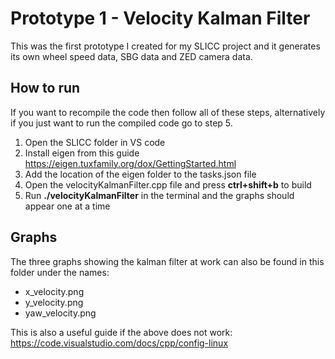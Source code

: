 # Prototype 1 - Velocity Kalman Filter

This was the first prototype I created for my SLICC project and it generates its own wheel speed data, SBG data and ZED camera data.

## How to run
If you want to recompile the code then follow all of these steps, alternatively if you just want to run the compiled code go to step 5.
1. Open the SLICC folder in VS code
2. Install eigen from this guide https://eigen.tuxfamily.org/dox/GettingStarted.html 
3. Add the location of the eigen folder to the tasks.json file
4. Open the velocityKalmanFilter.cpp file and press **ctrl+shift+b** to build
5. Run **./velocityKalmanFilter** in the terminal and the graphs should appear one at a time

## Graphs

The three graphs showing the kalman filter at work can also be found in this folder under the names:
- x_velocity.png
- y_velocity.png
- yaw_velocity.png

This is also a useful guide if the above does not work: https://code.visualstudio.com/docs/cpp/config-linux
